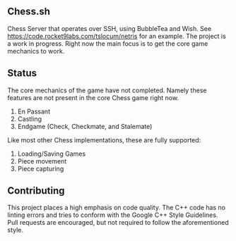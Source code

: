 ## Chess.sh
Chess Server that operates over SSH, using BubbleTea and Wish. See https://code.rocket9labs.com/tslocum/netris for an example.
The project is a work in progress. Right now the main focus is to get the core game mechanics to work.

## Status
The core mechanics of the game have not completed. Namely these features are not present in the core Chess game right now.
1. En Passant
2. Castling
3. Endgame (Check, Checkmate, and Stalemate)

Like most other Chess implementations, these are fully supported:
1. Loading/Saving Games
2. Piece movement
3. Piece capturing

## Contributing
This project places a high emphasis on code quality. The C++ code has no linting errors and tries to conform with the Google C++ Style Guidelines.
Pull requests are encouraged, but not required to follow the aforementioned style.